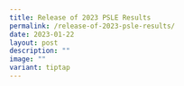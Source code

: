 ```yaml
---
title: Release of 2023 PSLE Results
permalink: /release-of-2023-psle-results/
date: 2023-01-22
layout: post
description: ""
image: ""
variant: tiptap
---
```

<p></p>